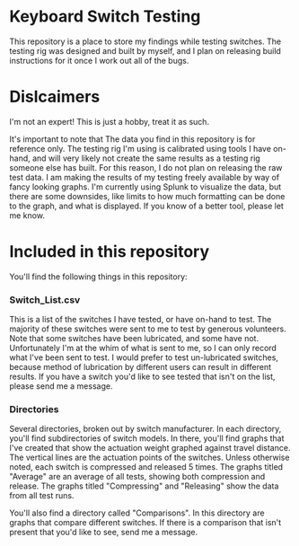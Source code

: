 # Keyboard Switch Testing

This repository is a place to store my findings while testing switches.  The testing rig was designed and built by myself, and I plan on releasing build instructions for it once I work out all of the bugs.  

# Dislcaimers

I'm not an expert! This is just a hobby, treat it as such.

It's important to note that The data you find in this repository is for reference only.  The testing rig I'm using is calibrated using tools I have on-hand, and will very likely not create the same results as a testing rig someone else has built.  For this reason, I do not plan on releasing the raw test data.  I am making the results of my testing freely available by way of fancy looking graphs.  I'm currently using Splunk to visualize the data, but there are some downsides, like limits to how much formatting can be done to the graph, and what is displayed.  If you know of a better tool, please let me know.

# Included in this repository

You'll find the following things in this repository:

### Switch_List.csv

This is a list of the switches I have tested, or have on-hand to test.  The majority of these switches were sent to me to test by generous volunteers.  Note that some switches have been lubricated, and some have not.  Unfortunately I'm at the whim of what is sent to me, so I can only record what I've been sent to test. I would prefer to test un-lubricated switches, because method of lubrication by different users can result in different results.  If you have a switch you'd like to see tested that isn't on the list, please send me a message.

### Directories

Several directories, broken out by switch manufacturer.  In each directory, you'll find subdirectories of switch models.  In there, you'll find graphs that I've created that show the actuation weight graphed against travel distance.  The vertical lines are the actuation points of the switches.  Unless otherwise noted, each switch is compressed and released 5 times.  The graphs titled "Average" are an average of all tests, showing both compression and release.  The graphs titled "Compressing" and "Releasing" show the data from all test runs.

You'll also find a directory called "Comparisons".  In this directory are graphs that compare different switches.  If there is a comparison that isn't present that you'd like to see, send me a message.
